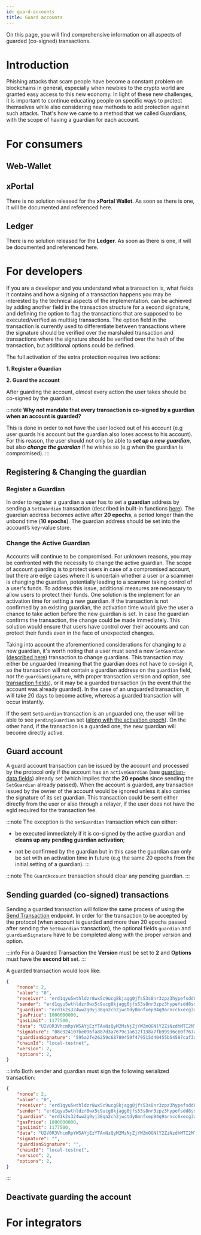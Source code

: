 ```yaml
---
id: guard-accounts
title: Guard accounts
---
```


[comment]: # (mx-abstract)

On this page, you will find comprehensive information on all aspects of guarded (co-signed) transactions.

[comment]: # (mx-context-auto)

# Introduction

Phishing attacks that scam people have become a constant problem on blockchains in general, especially when newbies to the crypto world are granted easy access to this new economy. In light of these new challenges, it is important to continue educating people on specific ways to protect themselves while also considering new methods to add protection against such attacks. That's how we came to a method that we called Guardians, with the scope of having a guardian for each account.

[comment]: # (mx-context-auto)

# For consumers

## Web-Wallet

## xPortal

There is no solution released for the **xPortal Wallet**. As soon as there is one, it will be documented and referenced here.

## Ledger

There is no solution released for the **Ledger**. As soon as there is one, it will be documented and referenced here.

# For developers

If you are a developer and you understand what a transaction is, what fields it contains and how a signing of a transaction happens you may be interested by the technical aspects of the implementation.  can be achieved by adding another field in the transaction structure for a second signature, and defining the option to flag the transactions that are supposed to be executed/verified as multisig transactions. The option field in the transaction is currently used to differentiate between transactions where the signature should be verified over the marshaled transaction and transactions where the signature should be verified over the hash of the transaction, but additional options could be defined.

The full activation of the extra protection requires two actions:

**1. Register a Guardian**

**2. Guard the account**

After guarding the account, _almost_ every action the user takes should be co-signed by the guardian.

:::note
**Why not mandate that every transaction is co-signed by a guardian when an account is guarded?**

This is done in order to not have the user locked out of his account (e.g user guards his account but the guardian also loses access to his account). For this reason, the user should not only be able to **_set up a new guardian_**, but also **_change the guardian_** if he wishes so (e.g when the guardian is compromised).
:::

## Registering & Changing the guardian



### Register a Guardian

In order to register a guardian a user has to set a **guardian** address by sending a ```SetGuardian``` transaction (described in built-in functions [here](/developers/built-in-functions#setguardian)). The guardian address becomes active after **20 epochs**, a period longer than the unbond time (**10 epochs**). The guardian address should be set into the account’s key-value store.

### Change the Active Guardian

Accounts will continue to be compromised. For unknown reasons, you may be confronted with the necessity to change the active guardian. The scope of account guarding is to protect users in case of a compromised account, but there are edge cases where it is uncertain whether a user or a scammer is changing the guardian, potentially leading to a scammer taking control of a user's funds. To address this issue, additional measures are necessary to allow users to protect their funds. One solution is the implement for an activation time for setting a new guardian. If the transaction is not confirmed by an existing guardian, the activation time would give the user a chance to take action before the new guardian is set. In case the guardian confirms the transaction, the change could be made immediately. This solution would ensure that users have control over their accounts and can protect their funds even in the face of unexpected changes.

Taking into account the aforementioned considerations for changing to a new guardian, it's worth noting that a user must send a new ```SetGuardian``` ([described here](/developers/built-in-functions#setguardian)) transaction to change guardians. This transaction may either be unguarded (meaning that the guardian does not have to co-sign it, so the transaction will not contain a guardian address on the ```guardian``` field, nor the ```guardianSignature```, with proper transaction version and option, see [transaction fields](/sdk-and-tools/rest-api/transactions#send-transaction)), or it may be a guarded transaction (in the event that the account was already guarded). In the case of an unguarded transaction, it will take 20 days to become active, whereas a guarded transaction will occur instantly.

If the sent ```SetGuardian``` transaction is an unguarded one, the user will be able to see ```pendingGuardian``` set ([along with the activation epoch](/sdk-and-tools/rest-api/addresses#get-address-guardian-data)). On the other hand, if the transaction is a guarded one, the new guardian will become directly active.

## Guard account

A guard account transaction can be issued by the account and processed by the protocol only if the account has an ```activeGuardian``` (see [guardian-data fields](/sdk-and-tools/rest-api/addresses#get-address-guardian-data)) already set (which implies that the **20 epochs** since sending the ```SetGuardian``` already passed). When the account is guarded, any transaction issued by the owner of the account would be ignored unless it also carries the signature of its set guardian. This transaction could be sent either directly from the user or also through a relayer, if the user does not have the egld required for the transaction fee. 

:::note
The exception is the ```setGuardian``` transaction which can either:

- be executed immediately if it is co-signed by the active guardian and **cleans up any pending guardian activation**;

- not be confirmed by the guardian but in this case the guardian can only be set with an activation time in future (e.g the same 20 epochs from the initial setting of a guardian).
:::

:::note
The ```GuardAccount``` transaction should clear any pending guardian.
:::

## Sending guarded (co-signed) transactions

Sending a guarded transaction will follow the same process of using the [Send Transaction](/sdk-and-tools/rest-api-/transactions#send-transaction) endpoint. In order for the transaction to be accepted by the protocol (when account is guarded and more than 20 epochs passed after sending the ```SetGuardian``` transaction), the optional fields ```guardian``` and ```guardianSignature``` have to be completed along with the proper version and option.

:::info
For a Guarded Transaction the **Version** must be set to **2** and **Options** must have the **second bit** set.
:::

A guarded transaction would look like:

```json
{
    "nonce": 2,
    "value": "0",
    "receiver": "erd1qyu5wthldzr8wx5c9ucg8kjagg0jfs53s8nr3zpz3hypefsdd8ssycr6th",
    "sender": "erd1qyu5wthldzr8wx5c9ucg8kjagg0jfs53s8nr3zpz3hypefsdd8ssycr6th",
    "guardian": "erd1k2s324ww2g0yj38qn2ch2jwctdy8mnfxep94q9arncc6xecg3xaq6mjse8",
    "gasPrice": 1000000000,
    "gasLimit": 1177500,
    "data": "U2V0R3VhcmRpYW5AYjEzYTAxNzQyM2MzNjZjYWZmOGNlY2ZiNzdhMTI2MTBhMTMwZjQ4ODgxMzQxMjJjNzkzN2ZlYWUwZDZkN2QxN0A3NTc1Njk2NA==", #base64 representation of Seting a Guardian
    "signature": "08e324107be096fa887d3a7679c1a612f138a7fb99936c60f767ac2ff98bd9cb1d161f738971da3934aac639de83870e03fdf0753f40b59b250334ffc881af03",
    "guardianSignature": "595a2fe26259c68789450f479515d40455b54507caf3a2e9bf62aa5e67ba45d38ea15c9ed06abb43a9a3644315ea2e3efefb83ce4a0f08ab89a99ac878049f01",
    "chainId": "local-testnet",
    "version": 2,
    "options": 2,
}
```

:::info
Both sender and guardian must sign the following serialized transaction:
```json
{
    "nonce": 2,
    "value": "0",
    "receiver": "erd1qyu5wthldzr8wx5c9ucg8kjagg0jfs53s8nr3zpz3hypefsdd8ssycr6th",
    "sender": "erd1qyu5wthldzr8wx5c9ucg8kjagg0jfs53s8nr3zpz3hypefsdd8ssycr6th",
    "guardian": "erd1k2s324ww2g0yj38qn2ch2jwctdy8mnfxep94q9arncc6xecg3xaq6mjse8",
    "gasPrice": 1000000000,
    "gasLimit": 1177500,
    "data": "U2V0R3VhcmRpYW5AYjEzYTAxNzQyM2MzNjZjYWZmOGNlY2ZiNzdhMTI2MTBhMTMwZjQ4ODgxMzQxMjJjNzkzN2ZlYWUwZDZkN2QxN0A3NTc1Njk2NA==", #base64 representation of Seting a Guardian
    "signature": "",
    "guardianSignature": "",
    "chainId": "local-testnet",
    "version": 2,
    "options": 2,
}
```
:::

## Deactivate guarding the account



# For integrators
